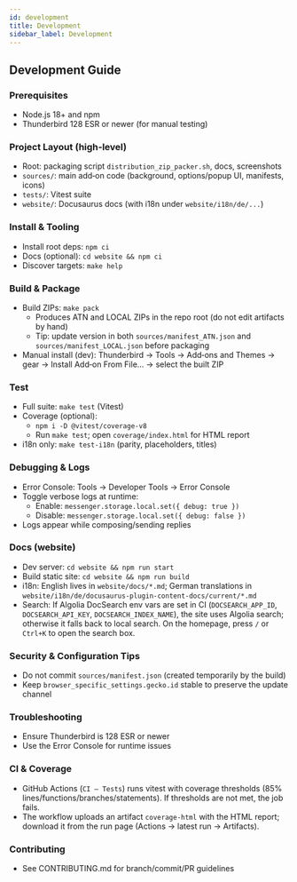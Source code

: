 ```yaml
---
id: development
title: Development
sidebar_label: Development
---
```


## Development Guide

### Prerequisites
- Node.js 18+ and npm
- Thunderbird 128 ESR or newer (for manual testing)

### Project Layout (high‑level)
- Root: packaging script `distribution_zip_packer.sh`, docs, screenshots
- `sources/`: main add‑on code (background, options/popup UI, manifests, icons)
- `tests/`: Vitest suite
- `website/`: Docusaurus docs (with i18n under `website/i18n/de/...`)

### Install & Tooling
- Install root deps: `npm ci`
- Docs (optional): `cd website && npm ci`
- Discover targets: `make help`

### Build & Package
- Build ZIPs: `make pack`
  - Produces ATN and LOCAL ZIPs in the repo root (do not edit artifacts by hand)
  - Tip: update version in both `sources/manifest_ATN.json` and `sources/manifest_LOCAL.json` before packaging
- Manual install (dev): Thunderbird → Tools → Add‑ons and Themes → gear → Install Add‑on From File… → select the built ZIP

### Test
- Full suite: `make test` (Vitest)
- Coverage (optional):
  - `npm i -D @vitest/coverage-v8`
  - Run `make test`; open `coverage/index.html` for HTML report
- i18n only: `make test-i18n` (parity, placeholders, titles)

### Debugging & Logs
- Error Console: Tools → Developer Tools → Error Console
- Toggle verbose logs at runtime:
  - Enable: `messenger.storage.local.set({ debug: true })`
  - Disable: `messenger.storage.local.set({ debug: false })`
- Logs appear while composing/sending replies

### Docs (website)
- Dev server: `cd website && npm run start`
- Build static site: `cd website && npm run build`
- i18n: English lives in `website/docs/*.md`; German translations in `website/i18n/de/docusaurus-plugin-content-docs/current/*.md`
 - Search: If Algolia DocSearch env vars are set in CI (`DOCSEARCH_APP_ID`, `DOCSEARCH_API_KEY`, `DOCSEARCH_INDEX_NAME`), the site uses Algolia search; otherwise it falls back to local search. On the homepage, press `/` or `Ctrl+K` to open the search box.

### Security & Configuration Tips
- Do not commit `sources/manifest.json` (created temporarily by the build)
- Keep `browser_specific_settings.gecko.id` stable to preserve the update channel

### Troubleshooting
- Ensure Thunderbird is 128 ESR or newer
- Use the Error Console for runtime issues

### CI & Coverage
- GitHub Actions (`CI — Tests`) runs vitest with coverage thresholds (85% lines/functions/branches/statements). If thresholds are not met, the job fails.
- The workflow uploads an artifact `coverage-html` with the HTML report; download it from the run page (Actions → latest run → Artifacts).

### Contributing
- See CONTRIBUTING.md for branch/commit/PR guidelines
